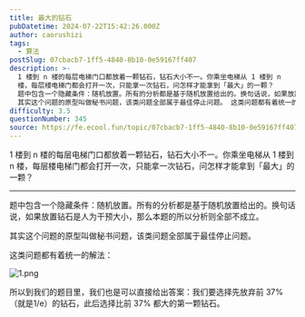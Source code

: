 ```yaml
---
title: 最大的钻石
pubDatetime: 2024-07-22T15:42:26.000Z
author: caorushizi
tags:
  - 算法
postSlug: 07cbacb7-1ff5-4840-8b10-0e59167ff407
description: >-
  1 楼到 n 楼的每层电梯门口都放着一颗钻石，钻石大小不一。你乘坐电梯从 1 楼到 n
  楼，每层楼电梯门都会打开一次，只能拿一次钻石，问怎样才能拿到「最大」的一颗？
  题中包含一个隐藏条件：随机放置。所有的分析都是基于随机放置给出的。换句话说，如果放置钻石是人为干预大小，那么本题的所以分析则全部不成立。
  其实这个问题的原型叫做秘书问题，该类问题全部属于最佳停止问题。 这类问题都有着统一的解法： 所以
difficulty: 3.5
questionNumber: 345
source: https://fe.ecool.fun/topic/07cbacb7-1ff5-4840-8b10-0e59167ff407
---
```


1 楼到 n 楼的每层电梯门口都放着一颗钻石，钻石大小不一。你乘坐电梯从 1 楼到 n 楼，每层楼电梯门都会打开一次，只能拿一次钻石，问怎样才能拿到「最大」的一颗？

---

题中包含一个隐藏条件：随机放置。所有的分析都是基于随机放置给出的。换句话说，如果放置钻石是人为干预大小，那么本题的所以分析则全部不成立。

其实这个问题的原型叫做秘书问题，该类问题全部属于最佳停止问题。

这类问题都有着统一的解法：

![1.png](https://static.ecool.fun//article/c06d257d-5e46-455b-a847-84909da792ea.png)

所以到我们的题目里，我们也是可以直接给出答案：我们要选择先放弃前 37%（就是1/e）的钻石，此后选择比前 37% 都大的第一颗钻石。
